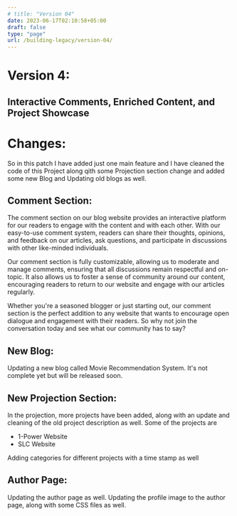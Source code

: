 ```yaml
---
# title: "Version 04"
date: 2023-06-17T02:10:58+05:00
draft: false
type: "page"
url: /building-legacy/version-04/
---
```

# Version 4: 
## Interactive Comments, Enriched Content, and Project Showcase

# Changes:
So in this patch I have added just one main feature and I have cleaned the code of this Project along qith some Projection section change and added some new Blog and Updating old blogs as well.

## Comment Section:
The comment section on our blog website provides an interactive platform for our readers to engage with the content and with each other. With our easy-to-use comment system, readers can share their thoughts, opinions, and feedback on our articles, ask questions, and participate in discussions with other like-minded individuals.

Our comment section is fully customizable, allowing us to moderate and manage comments, ensuring that all discussions remain respectful and on-topic. It also allows us to foster a sense of community around our content, encouraging readers to return to our website and engage with our articles regularly.

Whether you're a seasoned blogger or just starting out, our comment section is the perfect addition to any website that wants to encourage open dialogue and engagement with their readers. So why not join the conversation today and see what our community has to say?

## New Blog:
Updating a new blog called Movie Recommendation System. It's not complete yet but will be released soon.

## New Projection Section:
In the projection, more projects have been added, along with an update and cleaning of the old project description as well.
Some of the projects are
- 1-Power Website
- SLC Website

Adding categories for different projects with a time stamp as well

## Author Page:
Updating the author page as well. Updating the profile image to the author page, along with some CSS files as well.



